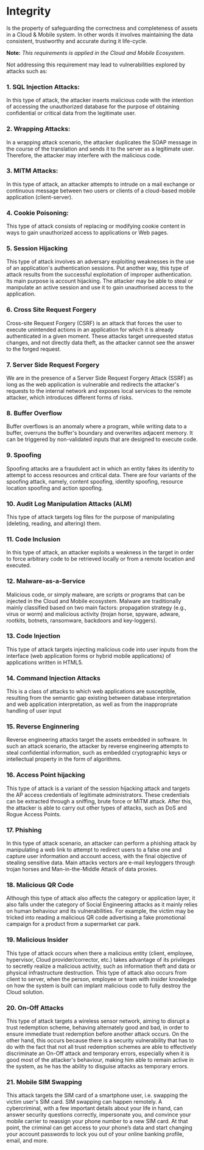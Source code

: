 # Integrity 

Is the property of safeguarding the correctness and completeness of assets in a Cloud & Mobile system. In other words it involves maintaining the data consistent, trustworthy and accurate during it life-cycle.

**Note:** *This requirements is applied in the Cloud and Mobile Ecosystem.*

Not addressing this requirement may lead to vulnerabilities explored by attacks such as:                                                        

### 1. SQL Injection Attacks:                                          
In this type of attack, the attacker inserts malicious code with the intention of accessing the unauthorized database for the purpose of obtaining confidential or critical data from the legitimate user.

### 2. Wrapping Attacks:                                                       
In a wrapping attack scenario, the attacker duplicates the SOAP message in the course of the translation and sends it to the server as a legitimate user. Therefore, the attacker may interfere with the malicious code.

### 3. MITM Attacks:                                                             
In this type of attack, an attacker attempts to intrude on a mail exchange or continuous message between two users or clients of a cloud-based mobile application (client-server).

### 4. Cookie Poisoning:                                                     
This type of attack consists of replacing or modifying cookie content in ways to gain unauthorized access to applications or Web pages. 

### 5. Session Hijacking
This type of attack involves an adversary exploiting weaknesses in the use of an application's authentication sessions. Put another way, this type of attack results from the successful exploitation of improper authentication. Its main purpose is account hijacking. The attacker may be able to steal or manipulate an active session and use it to gain unauthorised access to the application.

### 6. Cross Site Request Forgery 
Cross-site Request Forgery (CSRF) is an attack that forces the user to execute unintended actions in an application for which it is already authenticated in a given moment. These attacks target unrequested status changes, and not directly data theft, as the attacker cannot see the answer to the forged request.

### 7. Server Side Request Forgery

We are in the presence of a Server Side Request Forgery Attack (SSRF) as long as the web application is vulnerable and redirects the attacker's requests to the internal network and exposes local services to the remote attacker, which introduces different forms of risks.

### 8. Buffer Overflow
                                                          
Buffer overflows is an anomaly where a program, while writing data to a buffer, overruns the buffer's boundary and overwrites adjacent memory. It can be triggered by non-validated inputs that are designed to execute code.

### 9. Spoofing

Spoofing attacks are a fraudulent act in which an entity fakes its identity to attempt to access resources and critical data. There are four variants of the spoofing attack, namely, content spoofing, identity spoofing, resource location spoofing and action spoofing.

### 10. Audit Log Manipulation Attacks (ALM) 

This type of attack targets log files for the purpose of manipulating (deleting, reading, and altering) them.

### 11. Code Inclusion

In this type of attack, an attacker exploits a weakness in the target in order to force arbitrary code to be retrieved locally or from a remote location and executed.

### 12. Malware-as-a-Service 

Malicious code, or simply malware, are scripts or programs that can be injected in the Cloud and Mobile ecosystem. Malware are traditionally mainly classified based on two main factors: propagation strategy (e.g., virus or worm) and malicious activity (trojan horse, spyware, adware, rootkits, botnets, ransomware, backdoors and key-loggers).

### 13. Code Injection

This type of attack targets injecting malicious code into user inputs from the interface (web application forms or hybrid mobile applications) of applications written in HTML5.

### 14. Command Injection Attacks

This is a class of attacks to which web applications are susceptible, resulting from the semantic gap existing between database interpretation and web application interpretation, as well as from the inappropriate handling of user input

### 15. Reverse Enginnering

Reverse engineering attacks target the assets embedded in software. In such an attack scenario, the attacker by reverse engineering attempts to steal confidential information, such as embedded cryptographic keys or intellectual property in the form of algorithms.

### 16. Access Point hijacking 

This type of attack is a variant of the session hijacking attack and targets the AP access credentials of legitimate administrators. These credentials can be extracted through a sniffing, brute force or MiTM attack. After this, the attacker is able to carry out other types of attacks, such as DoS and Rogue Access Points.

### 17. Phishing

In this type of attack scenario, an attacker can perform a phishing attack by manipulating a web link to attempt to redirect users to a false one and capture user information and account access, with the final objective of stealing sensitive data. Main attacks vectors are e-mail keyloggers through trojan horses and Man-in-the-Middle Attack of data proxies.

### 18. Malicious QR Code 

Although this type of attack also affects the category or application layer, it also falls under the category of Social Engineering attacks as it mainly relies on human behaviour and its vulnerabilities. For example, the victim may be tricked into reading a malicious QR code advertising a fake promotional campaign for a product from a supermarket car park.

### 19. Malicious Insider 

This type of attack occurs when there a malicious entity (client, employee, hypervisor, Cloud provider/corrector, etc.) takes advantage of its privileges to secretly realize a malicious activity, such as information theft and data or physical infrastructure destruction. This type of attack also occurs from client to server, when the person, employee or team with insider knowledge on how the system is built can implant malicious code to fully destroy the Cloud solution.

### 20. On-Off Attacks 

This type of attack targets a wireless sensor network, aiming to disrupt a trust redemption scheme, behaving alternately good and bad, in order to ensure immediate trust redemption before another attack occurs. On the other hand, this occurs because there is a security vulnerability that has to do with the fact that not all trust redemption schemes are able to effectively discriminate an On-Off attack and temporary errors, especially when it is good most of the attacker's behaviour, making him able to remain active in the system, as he has the ability to disguise attacks as temporary errors.

### 21. Mobile SIM Swapping

This attack targets the SIM card of a smartphone user, i.e. swapping the victim user's SIM card. SIM swapping can happen remotely. A cybercriminal, with a few important details about your life in hand, can answer security questions correctly, impersonate you, and convince your mobile carrier to reassign your phone number to a new SIM card. At that point, the criminal can get access to your phone’s data and start changing your account passwords to lock you out of your online banking profile, email, and more. 